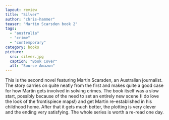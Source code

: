 ```yaml
---
layout: review
title: "Silver"
author: "chris-hammer"
teaser: "Martin Scarsden book 2"
tags:
  - "australia"
  - "crime"
  - "contemporary"
category: books
picture:
  src: silver.jpg
  caption: "Book Cover"
  alt: "Source Amazon"
---
```


This is the second novel featuring Martin Scarsden, an Australian journalist. The story carries on quite neatly
from the first and makes quite a good case for how Martin gets involved in solving crimes. The book itself was
a slow start, possibly because of the need to set an entirely new scene (I do love the look of the frontispiece
maps!) and get Martin re-established in his childhood home. After that it gets much better, the plotting is
very clever and the ending very satisfying. The whole series is worth a re-read one day.